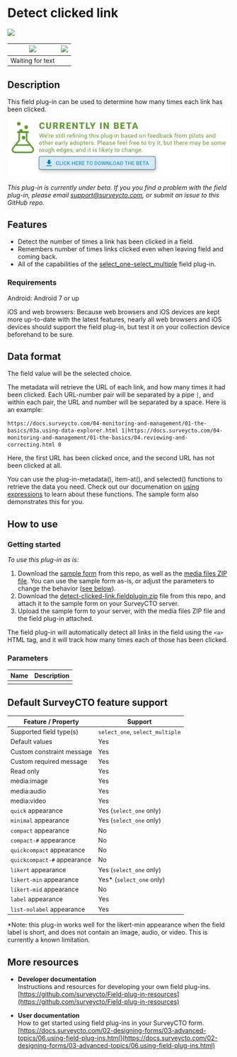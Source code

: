 # Detect clicked link

<img src="extras/readme-images/text_box_revealed.png" width="300px">

|<img src="extras/readme-images/blank_box.png" width="100px">|<img src="extras/readme-images/main_choice.png" width="100px">|
|:---:|:---:|
|Waiting for text||Main choice selected|

## Description

This field plug-in can be used to determine how many times each link has been clicked.

[![Download now](extras/readme-images/beta-release-download.jpeg)](https://github.com/surveycto/detect-clicked-link/raw/master/detect-clicked-link.fieldplugin.zip)

*This plug-in is currently under beta. If you you find a problem with the field plug-in, please email support@surveycto.com, or submit an issue to this GitHub repo.*

## Features

* Detect the number of times a link has been clicked in a field.
* Remembers number of times links clicked even when leaving field and coming back.
* All of the capabilities of the [select_one-select_multiple](https://github.com/surveycto/select_one-select_multiple/blob/master/README.md) field plug-in.

### Requirements

Android: Android 7 or up

iOS and web browsers: Because web browsers and iOS devices are kept more up-to-date with the latest features, nearly all web browsers and iOS devices should support the field plug-in, but test it on your collection device beforehand to be sure.

## Data format

The field value will be the selected choice.

The metadata will retrieve the URL of each link, and how many times it had been clicked. Each URL-number pair will be separated by a pipe `|`, and within each pair, the URL and number will be separated by a space. Here is an example:

    https://docs.surveycto.com/04-monitoring-and-management/01-the-basics/03a.using-data-explorer.html 1|https://docs.surveycto.com/04-monitoring-and-management/01-the-basics/04.reviewing-and-correcting.html 0

Here, the first URL has been clicked once, and the second URL has not been clicked at all.

You can use the plug-in-metadata(), item-at(), and selected() functions to retrieve the data you need. Check out our documenation on [using expressions](https://docs.surveycto.com/02-designing-forms/01-core-concepts/09.expressions.html) to learn about these functions. The sample form also demonstrates this for you.


## How to use

### Getting started

*To use this plug-in as is:*

1. Download the [sample form](https://github.com/surveycto/detect-clicked-link/raw/master/extras/sample-form/Other%20choice%20sample%20form.xlsx) from this repo, as well as the [media files ZIP file](https://github.com/surveycto/detect-clicked-link/raw/master/extras/sample-form/media.zip). You can use the sample form as-is, or adjust the parameters to change the behavior ([see below](#parameters)).
1. Download the [detect-clicked-link.fieldplugin.zip](https://github.com/surveycto/detect-clicked-link/raw/master/detect-clicked-link.fieldplugin.zip) file from this repo, and attach it to the sample form on your SurveyCTO server.
1. Upload the sample form to your server, with the media files ZIP file and the field plug-in attached.

The field plug-in will automatically detect all links in the field using the `<a>` HTML tag, and it will track how many times each of those has been clicked.

### Parameters

|Name|Description|
|:--|:--|
|||

## Default SurveyCTO feature support

| Feature / Property | Support |
| --- | --- |
| Supported field type(s) | `select_one`, `select_multiple`|
| Default values | Yes |
| Custom constraint message | Yes |
| Custom required message | Yes |
| Read only | Yes |
| media:image | Yes |
| media:audio | Yes |
| media:video | Yes |
| `quick` appearance | Yes (`select_one` only) |
| `minimal` appearance | Yes (`select_one` only) |
| `compact` appearance | No |
| `compact-#` appearance | No |
| `quickcompact` appearance | No |
| `quickcompact-#` appearance | No |
| `likert` appearance | Yes (`select_one` only) |
| `likert-min` appearance | Yes* (`select_one` only) |
| `likert-mid` appearance | No |
| `label` appearance | Yes |
| `list-nolabel` appearance | Yes |

*Note: this plug-in works well for the likert-min appearance when the field label is short, and does not contain an image, audio, or video. This is currently a known limitation.

## More resources

* **Developer documentation**  
Instructions and resources for developing your own field plug-ins.  
[https://github.com/surveycto/Field-plug-in-resources](https://github.com/surveycto/Field-plug-in-resources)

* **User documentation**  
How to get started using field plug-ins in your SurveyCTO form.  
[https://docs.surveycto.com/02-designing-forms/03-advanced-topics/06.using-field-plug-ins.html](https://docs.surveycto.com/02-designing-forms/03-advanced-topics/06.using-field-plug-ins.html)
